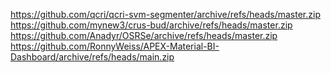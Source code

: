 https://github.com/qcri/qcri-svm-segmenter/archive/refs/heads/master.zip
https://github.com/mynew3/crus-bud/archive/refs/heads/master.zip
https://github.com/Anadyr/OSRSe/archive/refs/heads/master.zip
https://github.com/RonnyWeiss/APEX-Material-BI-Dashboard/archive/refs/heads/main.zip
